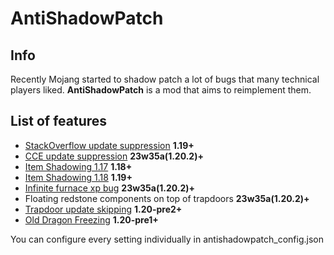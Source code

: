 # AntiShadowPatch

## Info

Recently Mojang started to shadow patch a lot of bugs that many technical players liked.
**AntiShadowPatch** is a mod that aims to reimplement them.


## List of features
* [StackOverflow update suppression](https://www.youtube.com/watch?v=Dtke-Co5HFM) **1.19+**
* [CCE update suppression](https://www.youtube.com/watch?v=f4ty-PZcvrI) **23w35a(1.20.2)+**
* [Item Shadowing 1.17](https://www.youtube.com/watch?v=oz2u7YMPjF4) **1.18+**
* [Item Shadowing 1.18](https://www.youtube.com/watch?v=gLQP_qfkjoQ) **1.19+**
* [Infinite furnace xp bug](https://youtu.be/p5awe_hOp08?si=ptoHr59GWVnVhPdU&t=265) **23w35a(1.20.2)+**
* Floating redstone components on top of trapdoors **23w35a(1.20.2)+**
* [Trapdoor update skipping](https://www.youtube.com/watch?v=hZEOyZ3CEXY) **1.20-pre2+**
* [Old Dragon Freezing](https://www.youtube.com/watch?v=kxHpyV95rB0) **1.20-pre1+**

You can configure every setting individually in antishadowpatch_config.json

